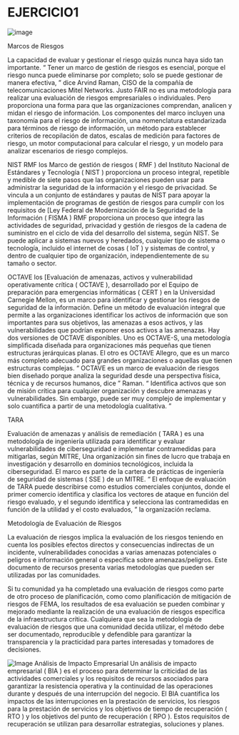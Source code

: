 # EJERCICIO1
![image](https://user-images.githubusercontent.com/126510734/221890833-50e24042-d3ac-4748-adc0-8efb84831726.png)

Marcos de Riesgos

La capacidad de evaluar y gestionar el riesgo quizás nunca haya sido tan importante. “ Tener un marco de gestión de riesgos es esencial, porque el riesgo nunca puede eliminarse por completo; solo se puede gestionar de manera efectiva, ” dice Arvind Raman, CISO de la compañía de telecomunicaciones Mitel Networks.
Justo
FAIR no es una metodología para realizar una evaluación de riesgos empresariales o individuales. Pero proporciona una forma para que las organizaciones comprendan, analicen y midan el riesgo de información. Los componentes del marco incluyen una taxonomía para el riesgo de información, una nomenclatura estandarizada para términos de riesgo de información, un método para establecer criterios de recopilación de datos, escalas de medición para factores de riesgo, un motor computacional para calcular el riesgo, y un modelo para analizar escenarios de riesgo complejos.

NIST RMF
los Marco de gestión de riesgos ( RMF ) del Instituto Nacional de Estándares y Tecnología ( NIST ) proporciona un proceso integral, repetible y medible de siete pasos que las organizaciones pueden usar para administrar la seguridad de la información y el riesgo de privacidad. Se vincula a un conjunto de estándares y pautas de NIST para apoyar la implementación de programas de gestión de riesgos para cumplir con los requisitos de [Ley Federal de Modernización de la Seguridad de la Información ( FISMA )
RMF proporciona un proceso que integra las actividades de seguridad, privacidad y gestión de riesgos de la cadena de suministro en el ciclo de vida del desarrollo del sistema, según NIST. Se puede aplicar a sistemas nuevos y heredados, cualquier tipo de sistema o tecnología, incluido el internet de cosas ( IoT ) y sistemas de control, y dentro de cualquier tipo de organización, independientemente de su tamaño o sector.

OCTAVE
los [Evaluación de amenazas, activos y vulnerabilidad operativamente crítica ( OCTAVE ), desarrollado por el Equipo de preparación para emergencias informáticas ( CERT ) en la Universidad Carnegie Mellon, es un marco para identificar y gestionar los riesgos de seguridad de la información. Define un método de evaluación integral que permite a las organizaciones identificar los activos de información que son importantes para sus objetivos, las amenazas a esos activos, y las vulnerabilidades que podrían exponer esos activos a las amenazas.
Hay dos versiones de OCTAVE disponibles. Uno es OCTAVE-S, una metodología simplificada diseñada para organizaciones más pequeñas que tienen estructuras jerárquicas planas. El otro es OCTAVE Allegro, que es un marco más completo adecuado para grandes organizaciones o aquellas que tienen estructuras complejas.
“ OCTAVE es un marco de evaluación de riesgos bien diseñado porque analiza la seguridad desde una perspectiva física, técnica y de recursos humanos, dice ” Raman. “ Identifica activos que son de misión crítica para cualquier organización y descubre amenazas y vulnerabilidades. Sin embargo, puede ser muy complejo de implementar y solo cuantifica a partir de una metodología cualitativa. ”

TARA

Evaluación de amenazas y análisis de remediación ( TARA ) es una metodología de ingeniería utilizada para identificar y evaluar vulnerabilidades de ciberseguridad e implementar contramedidas para mitigarlas, según MITRE, Una organización sin fines de lucro que trabaja en investigación y desarrollo en dominios tecnológicos, incluida la ciberseguridad.
El marco es parte de la cartera de prácticas de ingeniería de seguridad de sistemas ( SSE ) de un MITRE. “ El enfoque de evaluación de TARA puede describirse como estudios comerciales conjuntos, donde el primer comercio identifica y clasifica los vectores de ataque en función del riesgo evaluado, y el segundo identifica y selecciona las contramedidas en función de la utilidad y el costo evaluados, ” la organización reclama.

Metodología de Evaluación de Riesgos


La evaluación de riesgos implica la evaluación de los riesgos teniendo en cuenta los posibles efectos directos
y consecuencias indirectas de un incidente, vulnerabilidades conocidas a varias amenazas potenciales o
peligros e información general o específica sobre amenazas/peligros.
Este documento de recursos presenta varias metodologías que pueden ser utilizadas por las comunidades.

Si tu
comunidad ya ha completado una evaluación de riesgos como parte de otro proceso de planificación, como
como planificación de mitigación de riesgos de FEMA, los resultados de esa evaluación se pueden combinar y
mejorado mediante la realización de una evaluación de riesgos específica de la infraestructura crítica.
Cualquiera que sea la metodología de evaluación de riesgos que una comunidad decida utilizar, el método debe ser
documentado, reproducible y defendible para garantizar la transparencia y la practicidad para
partes interesadas y tomadores de decisiones.

![Image](https://user-images.githubusercontent.com/126510734/221722879-fcbb610a-5292-4f25-a68c-f712d71a0da2.png)
Análisis de Impacto Empresarial
Un análisis de impacto empresarial ( BIA ) es el proceso para determinar la criticidad de las actividades comerciales y los requisitos de recursos asociados para garantizar la resistencia operativa y la continuidad de las operaciones durante y después de una interrupción del negocio. El BIA cuantifica los impactos de las interrupciones en la prestación de servicios, los riesgos para la prestación de servicios y los objetivos de tiempo de recuperación ( RTO ) y los objetivos del punto de recuperación ( RPO ). Estos requisitos de recuperación se utilizan para desarrollar estrategias, soluciones y planes.

